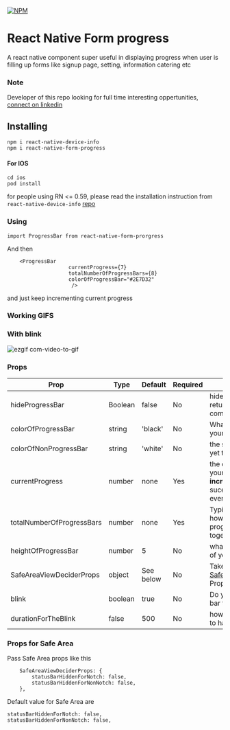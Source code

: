
[![NPM](https://nodei.co/npm/react-native-form-progress.png?downloads=true&downloadRank=true&stars=true)](https://nodei.co/npm/react-native-form-progress/)

# React Native Form progress 

A react native component super useful in displaying progress when user is filling up forms like signup page, setting, information catering etc

### Note
 Developer of this repo looking for full time interesting oppertunities, [connect on linkedin](https://www.linkedin.com/in/irohitbh/)


## Installing 


```
npm i react-native-device-info
npm i react-native-form-progress
```

#### For IOS 

```
cd ios
pod install
``` 

for people using RN <= 0.59, please read the installation instruction from `react-native-device-info` [repo](https://github.com/react-native-community/react-native-device-info)



### Using 

```import ProgressBar from react-native-form-prorgress```

And then 

```
	<ProgressBar 
					currentProgress={7} 
					totalNumberOfProgressBars={8}
					colorOfProgressBar="#2E7D32"
					 />
```

and just keep incrementing current progress 

### Working GIFS 

### With blink 

![ezgif com-video-to-gif](https://user-images.githubusercontent.com/32276134/64683540-1180fd00-d4a1-11e9-9711-c87b2905b8d4.gif)

###  Props 

| **Prop** | **Type** | **Default** | **Required** | **description** |
|----------|----------|-------------|--------------|--------------|
| hideProgressBar | Boolean | false | No | hides progress bar ( returns auxilary component)
| colorOfProgressBar | string | 'black' | No | What Color do you want your progress bar to have 
| colorOfNonProgressBar | string | 'white' | No | the space progress bar is yet to take |
| currentProgress | number | none | Yes | the current progress of your progress bar, **increment this value** on sucessful completion of event |
| totalNumberOfProgressBars | number | none | Yes | Typical this determines how many boxes should progress bar have in all together | 
| heightOfProgressBar | number | 5 | No | what should be the height of your progress bar |
| SafeAreaViewDeciderProps | object |  See below | No | Takes [SafeAreaViewDeciderProps](https://www.npmjs.com/package/react-native-smart-statusbar) Props as an object |
| 	blink | boolean | true | No | Do you wan the progress bar to blink or not | 
|   durationForTheBlink | false | 500 | No | how fast you want the blink to happen

### Props for Safe Area 

Pass Safe Area props like this 

```
	SafeAreaViewDeciderProps: {
		statusBarHiddenForNotch: false,
		statusBarHiddenForNonNotch: false,
	},
  ```

  Default value for Safe Area are 

```
statusBarHiddenForNotch: false,
statusBarHiddenForNonNotch: false,
```
